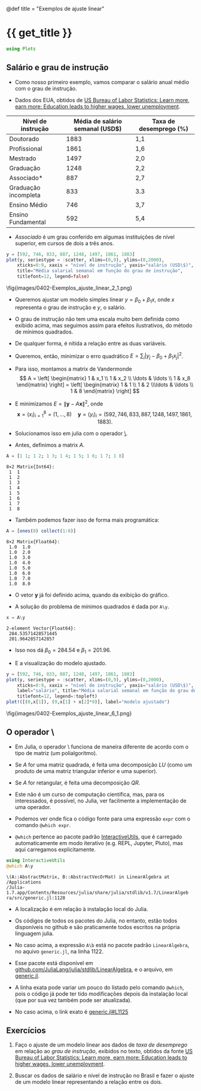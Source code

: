 
@def title = "Exemplos de ajuste linear"

# {{ get_title }}

```julia
using Plots
```



## Salário e grau de instrução

* Como nosso primeiro exemplo, vamos comparar o salário anual médio com o grau de instrução.

* Dados dos EUA, obtidos de [US Bureau of Labor Statistics: Learn more, earn more: Education leads to higher wages, lower unemployment](https://www.bls.gov/careeroutlook/2020/data-on-display/education-pays.htm).


| Nível de instrução  | Média de salário semanal (USD\$) | Taxa de desemprego (%)|
| ---                  | ---  | --- |
| Doutorado            | 1883 | 1,1 |
| Profissional         | 1861 | 1,6 |
| Mestrado             | 1497 | 2,0 |
| Graduação            | 1248 | 2,2 |
| Associado*            |  887 | 2,7 |
| Graduação incompleta |  833 | 3.3 |
| Ensino Médio         |  746 | 3,7 |
| Ensino Fundamental   |  592 | 5,4 |

* *Associado* é um grau conferido em algumas instituições de nível superior, em cursos de dois a três anos.

```julia
y = [592, 746, 833, 887, 1248, 1497, 1861, 1883]
plot(y, seriestype = :scatter, xlims=(0,9), ylims=(0,2000),
    xticks=0:9, xaxis = "nível de instrução", yaxis="salário (USD\$)", 
    title="Média salarial semanal em função do grau de instrução", 
    titlefont=12, legend=false)
```

\fig{images/0402-Exemplos_ajuste_linear_2_1.png}


* Queremos ajustar um modelo simples linear $y=\beta_0 + \beta_1 x$, onde $x$ representa o grau de instrução e $y$, o salário.

* O grau de instrução não tem uma escala muito bem definida como exibido acima, mas seguimos assim para efeitos ilustrativos, do método de mínimos quadrados.

* De qualquer forma, é nítida a relação entre as duas variáveis.

* Queremos, então, minimizar o erro quadrático $E=\sum_i |y_j - \beta_0 + \beta_1 x_j|^2$.

* Para isso, montamos a matrix de Vandermonde
$$ A = \left[ \begin{matrix} 1 & x_1 \\ 1 & x_2 \\ \ldots & \ldots \\ 1 & x_8 \end{matrix} \right] = \left[ \begin{matrix} 1 & 1 \\ 1 & 2 \\\ldots & \ldots \\ 1 & 8 \end{matrix} \right]
$$

* E minimizamos $E = \|\mathbf{y} - A\mathbf{x}\|^2$, onde
$$ \mathbf{x} = (x_i)_{i=1}^8 = (1,\ldots, 8) \quad \mathbf{y} = (y_i)_i = (592, 746, 833, 887, 1248, 1497, 1861, 1883).
$$


* Solucionamos isso em julia com o operador [\\](https://github.com/JuliaLang/julia/blob/master/stdlib/LinearAlgebra/src/generic.jl#L1144).

* Antes, definimos a matrix $A$.

```julia
A = [1 1; 1 2; 1 3; 1 4; 1 5; 1 6; 1 7; 1 8]
```

```
8×2 Matrix{Int64}:
 1  1
 1  2
 1  3
 1  4
 1  5
 1  6
 1  7
 1  8
```




* Também podemos fazer isso de forma mais programática:

```julia
A = [ones(8) collect(1:8)]
```

```
8×2 Matrix{Float64}:
 1.0  1.0
 1.0  2.0
 1.0  3.0
 1.0  4.0
 1.0  5.0
 1.0  6.0
 1.0  7.0
 1.0  8.0
```




* O vetor $\mathbf{y}$ já foi definido acima, quando da exibição do gráfico.

* A solução do problema de mínimos quadrados é dada por `A\y`.

```julia
x = A\y
```

```
2-element Vector{Float64}:
 284.53571428571445
 201.9642857142857
```




* Isso nos dá $\beta_0=284.54$ e $\beta_1=201.96$.

* E a visualização do modelo ajustado.

```julia
y = [592, 746, 833, 887, 1248, 1497, 1861, 1883]
plot(y, seriestype = :scatter, xlims=(0,9), ylims=(0,2000),
    xticks=0:9, xaxis = "nível de instrução", yaxis="salário (USD\$)", 
    label="salário", title="Média salarial semanal em função do grau de instrução", 
    titlefont=12, legend=:topleft)
plot!([(0,x[1]), (9,x[1] + x[2]*9)], label="modelo ajustado")
```

\fig{images/0402-Exemplos_ajuste_linear_6_1.png}


## O operador \

* Em Julia, o operador \ funciona de maneira diferente de acordo com o tipo de matriz (um polialgoritmo).

* Se $A$ for uma matriz quadrada, é feita uma decomposição $LU$ (como um produto de uma matriz triangular inferior e uma superior).

* Se $A$ for retangular, é feita uma decomposição $QR$.

* Este não é um curso de computação científica, mas, para os interessados, é possível, no Julia, ver facilmente a implementação de uma operador.

* Podemos ver onde fica o código fonte para uma expressão `expr` com o comando `@which expr`.

* `@which` pertence ao pacote padrão [InteractiveUtils](https://docs.julialang.org/en/v1/stdlib/InteractiveUtils/), que é carregado automaticamente em modo iterativo (e.g. REPL, Jupyter, Pluto), mas aqui carregamos explicitamente.

```julia
using InteractiveUtils
@which A\y
```

```
\(A::AbstractMatrix, B::AbstractVecOrMat) in LinearAlgebra at /Applications
/Julia-1.7.app/Contents/Resources/julia/share/julia/stdlib/v1.7/LinearAlgeb
ra/src/generic.jl:1128
```




* A localização é em relação à instalação local do Julia.

* Os códigos de todos os pacotes do Julia, no entanto, estão todos disponíveis no github e são praticamente todos escritos na própria linguagem julia.

* No caso acima, a expressão `A\b` está no pacote padrão `LinearAlgebra`, no aquivo `generic.jl`, na linha 1122.

* Esse pacote está disponível em [github.com/JuliaLang/julia/stdlib/LinearAlgebra](https://github.com/JuliaLang/julia/tree/master/stdlib/LinearAlgebra), e o arquivo, em [generic.jl](https://github.com/JuliaLang/julia/blob/master/stdlib/LinearAlgebra/src/generic.jl).

* A linha exata pode variar um pouco do listado pelo comando `@which`, pois o código já pode ter tido modificações depois da instalação local (que por sua vez também pode ser atualizada).

* No caso acima, o link exato é [generic.jl#L1125](https://github.com/JuliaLang/julia/blob/master/stdlib/LinearAlgebra/src/generic.jl#L1125)


## Exercícios

1. Faço o ajuste de um modelo linear aos dados de *taxa de desemprego* em relação ao *grau de instrução*, exibidos no texto, obtidos da fonte [US Bureau of Labor Statistics: Learn more, earn more: Education leads to higher wages, lower unemployment](https://www.bls.gov/careeroutlook/2020/data-on-display/education-pays.htm).

2. Buscar os dados de salário e nível de instrução no Brasil e fazer o ajuste de um modelo linear representando a relação entre os dois.
